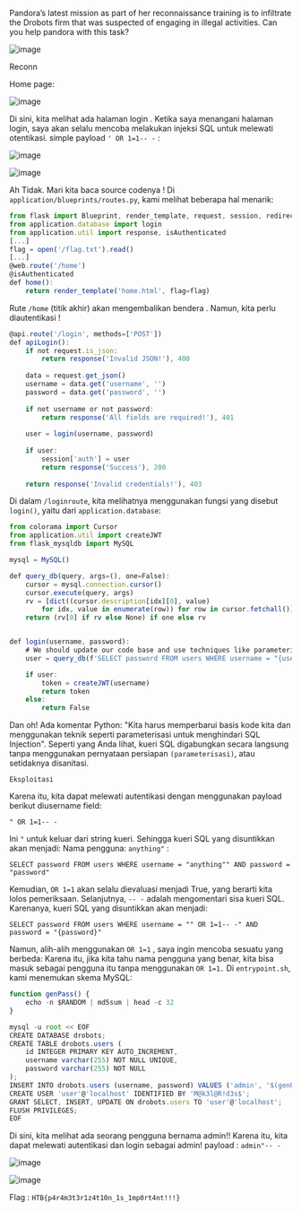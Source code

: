 Pandora’s latest mission as part of her reconnaissance training is to infiltrate the Drobots firm that was 
suspected of engaging in illegal activities.
Can you help pandora with this task?

![image](https://user-images.githubusercontent.com/113104087/230796933-1633c22a-d844-4fb7-ac8b-6a890adb9a01.png)


Reconn 

Home page:

![image](https://user-images.githubusercontent.com/113104087/230796965-e53a2997-0cce-4d98-be28-5c4f6e4f830b.png)


Di sini, kita melihat ada halaman login .
Ketika saya menangani halaman login, saya akan selalu mencoba melakukan injeksi SQL untuk melewati otentikasi.
simple payload `' OR 1=1-- -` :

![image](https://user-images.githubusercontent.com/113104087/230796998-1682a552-5322-4e04-8889-333a88bece33.png)


![image](https://user-images.githubusercontent.com/113104087/230797003-71e6282f-7180-459e-8dd1-ade4e3a56ac8.png)


Ah Tidak.
Mari kita baca source codenya !
Di `application/blueprints/routes.py`, kami melihat beberapa hal menarik:
```js
from flask import Blueprint, render_template, request, session, redirect
from application.database import login
from application.util import response, isAuthenticated
[...]
flag = open('/flag.txt').read()
[...]
@web.route('/home')
@isAuthenticated
def home():
    return render_template('home.html', flag=flag)
   ```
Rute `/home` (titik akhir) akan mengembalikan bendera . Namun, kita perlu diautentikasi !
```js
@api.route('/login', methods=['POST'])
def apiLogin():
    if not request.is_json:
        return response('Invalid JSON!'), 400
    
    data = request.get_json()
    username = data.get('username', '')
    password = data.get('password', '')
    
    if not username or not password:
        return response('All fields are required!'), 401
    
    user = login(username, password)
    
    if user:
        session['auth'] = user
        return response('Success'), 200
        
    return response('Invalid credentials!'), 403
```
Di dalam `/loginroute`, kita melihatnya menggunakan fungsi yang disebut `login()`, yaitu dari `application.database`:
```js
from colorama import Cursor
from application.util import createJWT
from flask_mysqldb import MySQL

mysql = MySQL()

def query_db(query, args=(), one=False):
    cursor = mysql.connection.cursor()
    cursor.execute(query, args)
    rv = [dict((cursor.description[idx][0], value)
        for idx, value in enumerate(row)) for row in cursor.fetchall()]
    return (rv[0] if rv else None) if one else rv


def login(username, password):
    # We should update our code base and use techniques like parameterization to avoid SQL Injection
    user = query_db(f'SELECT password FROM users WHERE username = "{username}" AND password = "{password}" ', one=True)

    if user:
        token = createJWT(username)
        return token
    else:
        return False
```
Dan oh! Ada komentar Python: "Kita harus memperbarui basis kode kita dan menggunakan teknik seperti parameterisasi untuk menghindari SQL Injection".
Seperti yang Anda lihat, kueri SQL digabungkan secara langsung tanpa menggunakan pernyataan persiapan `(parameterisasi)`, atau setidaknya disanitasi.
```
Eksploitasi
```
Karena itu, kita dapat melewati autentikasi dengan menggunakan payload berikut diusername field:
```
" OR 1=1-- -
```
Ini `"` untuk keluar dari string kueri. Sehingga kueri SQL yang disuntikkan akan menjadi:
Nama pengguna: `anything"` :
```
SELECT password FROM users WHERE username = "anything"" AND password = "password"
```
Kemudian, `OR 1=1` akan selalu dievaluasi menjadi True, yang berarti kita lolos pemeriksaan.
Selanjutnya, `-- -` adalah mengomentari sisa kueri SQL.
Karenanya, kueri SQL yang disuntikkan akan menjadi:
```
SELECT password FROM users WHERE username = "" OR 1=1-- -" AND password = "{password}"
```
Namun, alih-alih menggunakan `OR 1=1` , saya ingin mencoba sesuatu yang berbeda:
Karena itu, jika kita tahu nama pengguna yang benar, kita bisa masuk sebagai pengguna itu tanpa menggunakan `OR 1=1.`
Di `entrypoint.sh`, kami menemukan skema MySQL:
```js
function genPass() {
    echo -n $RANDOM | md5sum | head -c 32
}

mysql -u root << EOF
CREATE DATABASE drobots;
CREATE TABLE drobots.users (
    id INTEGER PRIMARY KEY AUTO_INCREMENT,
    username varchar(255) NOT NULL UNIQUE,
    password varchar(255) NOT NULL
);
INSERT INTO drobots.users (username, password) VALUES ('admin', '$(genPass)');
CREATE USER 'user'@'localhost' IDENTIFIED BY 'M@k3l@R!d3s$';
GRANT SELECT, INSERT, UPDATE ON drobots.users TO 'user'@'localhost';
FLUSH PRIVILEGES;
EOF
```
Di sini, kita melihat ada seorang pengguna bernama admin!!
Karena itu, kita dapat melewati autentikasi dan login sebagai admin!
payload : `admin"-- -`

![image](https://user-images.githubusercontent.com/113104087/230797318-3439ed07-dc8f-45ee-8e78-3a7e0bed8d27.png)


![image](https://user-images.githubusercontent.com/113104087/230797323-2a966605-dbb6-458f-9d0e-7c9ecbaebcfd.png)


Flag : `HTB{p4r4m3t3r1z4t10n_1s_1mp0rt4nt!!!}`
